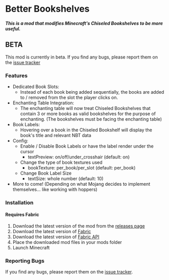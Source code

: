 Better Bookshelves
==================
##### This is a mod that modifies Minecraft's Chiseled Bookshelves to be more useful.

## BETA
This mod is currently in beta. If you find any bugs, please report them on the [issue tracker](https://github.com/Benjamin-Norton/BetterBookshelves/issues)

### Features
* Dedicated Book Slots:
  * Instead of each book being added sequentially, the books are added to / removed from the slot the player clicks on.
* Enchanting Table Integration: 
  * The enchanting table will now treat Chiseled Bookshelves that contain 3 or more books as valid bookshelves for the purpose of enchanting. (The bookshelves must be facing the enchanting table)
* Book Labels: 
  * Hovering over a book in the Chiseled Bookshelf will display the book's title and relevant NBT data
* Config:
  * Enable / Disable Book Labels or have the label render under the cursor 
    * textPreview: on/off/under_crosshair (default: on)
  * Change the type of book textures used 
    * bookTexture: per_book/per_slot (default: per_book)
  * Change Book Label Size 
    * textSize: whole number (default: 10)
* More to come! (Depending on what Mojang decides to implement themselves... like working with hoppers)

### Installation 
#### Requires Fabric
1. Download the latest version of the mod from the [releases page](https://www.curseforge.com/minecraft/mc-mods/better-bookshelves/files)
2. Download the latest version of [Fabric](https://fabricmc.net/use/)
3. Download the latest version of [Fabric API](https://www.curseforge.com/minecraft/mc-mods/fabric-api)
4. Place the downloaded mod files in your mods folder
5. Launch Minecraft

### Reporting Bugs
If you find any bugs, please report them on the [issue tracker](https://github.com/Benjamin-Norton/BetterBookshelves/issues).